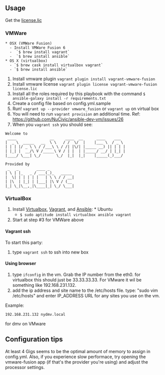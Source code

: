 ## Usage

Get the [license.lic](https://github.com/NuCivic/nuams-vm/blob/1.1/license.lic)

### VMWare
    * OSX (VMWare Fusion)
      - Install VMWare Fusion 6
      -  `$ brew install vagrant`
      -  `$ brew install ansible`
    * OS X (virtualbox)
      - `$ brew cask install virtualbox vagrant`
      - `$ brew install ansible`
  1. Install vmware plugin ``vagrant plugin install vagrant-vmware-fusion``
  2. Install vmware license ``vagrant plugin license vagrant-vmware-fusion license.lic``
  3. Install all the roles required by this playbook with the command `$ ansible-galaxy install -r requirements.txt`
  4. Create a config file based on config.yml.sample
  5. Run! ``vagrant up --provider vmware_fusion`` or ``vagrant up`` on virtual box
  6. You will need to run ``vagrant provision`` an additional time. Ref: https://github.com/NuCivic/ansible-dev-vm/issues/26
  7. When you ``vagrant ssh`` you should see:
```
Welcome to
 ____               __     ____  __      ____    ___
|  _ \  _____   __  \ \   / /  \/  |    |___ \  / _ \
| | | |/ _ \ \ / /___\ \ / /| |\/| |_____ __) || | | |
| |_| |  __/\ V /_____\ V / | |  | |_____/ __/ | |_| |
|____/ \___| \_/       \_/  |_|  |_|    |_____(_)___/

Provided by
 _   _        ____ _
| \ | |_   _ / ___(_)_   _____
|  \| | | | | |   | \ \ / / __|
| |\  | |_| | |___| |\ V / (__
|_| \_|\__,_|\____|_| \_/ \___|
```
  


### VirtualBox
  1. Install [Virtualbox](https://www.virtualbox.org/), [Vagrant](https://www.vagrantup.com/downloads.html), and [Ansible](http://docs.ansible.com/intro_installation.html):
    * Ubuntu
      - `$ sudo aptitude install virtualbox ansible vagrant`
  2. Start at step #3 for VMWare above


#### Vagrant ssh

To start this party:

1) type ``vagrant ssh`` to ssh into new box

#### Using browser

1) type ``ifconfig`` in the vm. Grab the IP number from the eth0. for virtualbox this should just be 33.33.33.33. For VMware it wil be something like 192.168.231.132.
2) add the ip address and site name to the /etc/hosts file. type: "sudo vim /etc/hosts" and enter IP_ADDRESS URL for any sites you use on the vm. 

Example:

```
192.168.231.132 nydmv.local
```

for dmv on VMware

## Configuration tips

At least 4 Gigs seems to be the optimal amount of memory to assign in config.yml. Also, if you experience slow performace, try opening the vmware-fusion app (if that's the provider you're using) and adjust the processor settings. 
